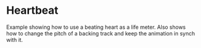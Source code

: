 Heartbeat
=========

Example showing how to use a beating heart as a life meter.  Also shows how to change 
the pitch of a backing track and keep the animation in synch with it.
